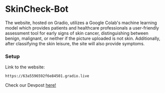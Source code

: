 # SkinCheck-Bot
The website, hosted on Gradio, utilizes a Google Colab's machine learning model which provides patients and healthcare professionals a user-friendly assessment tool for early signs of skin cancer, distinguishing between benign, malignant, or neither if the picture uploaded is not skin. Additionally, after classifying the skin leisure, the site will also provide symptoms.

### Setup
Link to the website:
  ```
  https://63a5596592f6e84501.gradio.live
``` 
Check our Devpost [here!](https://www.example.com](https://devpost.com/software/epicdermis?ref_content=user-portfolio&ref_feature=in_progress))
